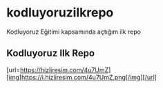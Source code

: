 # kodluyoruzilkrepo
Kodluyoruz Eğitimi kapsamında açtığım ilk repo
## Kodluyoruz Ilk Repo
[url=https://hizliresim.com/4u7UmZ][img]https://i.hizliresim.com/4u7UmZ.png[/img][/url]
